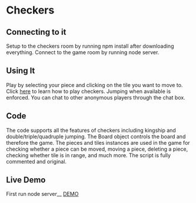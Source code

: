 # Checkers

## Connecting to it
Setup to the checkers room by running npm install after downloading everything.
Connect to the game room by running node server.

## Using It
Play by selecting your piece and clicking on the tile you want to move to. Click [here](http://www.itsyourturn.com/t_helptopic2030.html) to learn how to play checkers. Jumping when available is enforced.
You can chat to other anonymous players through the chat box.

## Code
The code supports all the features of checkers including kingship and double/triple/quadruple jumping. The Board object controls the board and therefore the game. The pieces and tiles instances are used in the game for checking whether a piece can be moved, moving a piece, deleting a piece, checking whether tile is in range, and much more. The script is fully commented and original.


## Live Demo
First run node server__ 
[DEMO](http://localhost:3000)
